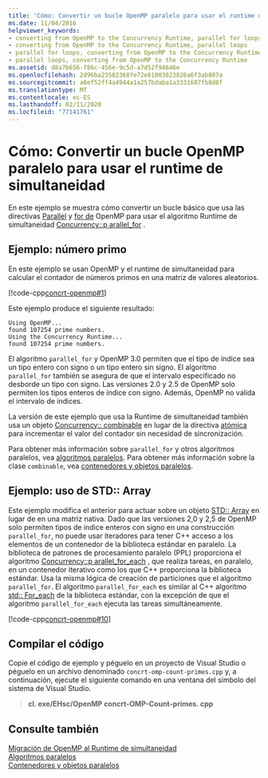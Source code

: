 ```yaml
---
title: 'Cómo: Convertir un bucle OpenMP paralelo para usar el runtime de simultaneidad'
ms.date: 11/04/2016
helpviewer_keywords:
- converting from OpenMP to the Concurrency Runtime, parallel for loops
- converting from OpenMP to the Concurrency Runtime, parallel loops
- parallel for loops, converting from OpenMP to the Concurrency Runtime
- parallel loops, converting from OpenMP to the Concurrency Runtime
ms.assetid: d8a7b656-f86c-456e-9c5d-a7d52f94646e
ms.openlocfilehash: 2d96ba23582368fe72e61003823826a6f3ab807a
ms.sourcegitcommit: a8ef52ff4a4944a1a257bdaba1a3331607fb8d0f
ms.translationtype: MT
ms.contentlocale: es-ES
ms.lasthandoff: 02/11/2020
ms.locfileid: "77141761"
---
```

# <a name="how-to-convert-an-openmp-parallel-for-loop-to-use-the-concurrency-runtime"></a>Cómo: Convertir un bucle OpenMP paralelo para usar el runtime de simultaneidad

En este ejemplo se muestra cómo convertir un bucle básico que usa las directivas [Parallel](../../parallel/concrt/how-to-use-parallel-invoke-to-write-a-parallel-sort-routine.md#parallel) y [for de](../../parallel/openmp/reference/for-openmp.md) OpenMP para usar el algoritmo Runtime de simultaneidad [Concurrency::p arallel_for](reference/concurrency-namespace-functions.md#parallel_for) .

## <a name="example---prime-count"></a>Ejemplo: número primo

En este ejemplo se usan OpenMP y el runtime de simultaneidad para calcular el contador de números primos en una matriz de valores aleatorios.

[!code-cpp[concrt-openmp#1](../../parallel/concrt/codesnippet/cpp/how-to-convert-an-openmp-parallel-for-loop-to-use-the-concurrency-runtime_1.cpp)]

Este ejemplo produce el siguiente resultado:

```Output
Using OpenMP...
found 107254 prime numbers.
Using the Concurrency Runtime...
found 107254 prime numbers.
```

El algoritmo `parallel_for` y OpenMP 3.0 permiten que el tipo de índice sea un tipo entero con signo o un tipo entero sin signo. El algoritmo `parallel_for` también se asegura de que el intervalo especificado no desborde un tipo con signo. Las versiones 2.0 y 2.5 de OpenMP solo permiten los tipos enteros de índice con signo. Además, OpenMP no valida el intervalo de índices.

La versión de este ejemplo que usa la Runtime de simultaneidad también usa un objeto [Concurrency:: combinable](../../parallel/concrt/reference/combinable-class.md) en lugar de la directiva [atómica](../../parallel/openmp/reference/atomic.md) para incrementar el valor del contador sin necesidad de sincronización.

Para obtener más información sobre `parallel_for` y otros algoritmos paralelos, vea [algoritmos paralelos](../../parallel/concrt/parallel-algorithms.md). Para obtener más información sobre la clase `combinable`, vea [contenedores y objetos paralelos](../../parallel/concrt/parallel-containers-and-objects.md).

## <a name="example---use-stdarray"></a>Ejemplo: uso de STD:: Array

Este ejemplo modifica el anterior para actuar sobre un objeto [STD:: Array](../../standard-library/array-class-stl.md) en lugar de en una matriz nativa. Dado que las versiones 2,0 y 2,5 de OpenMP solo permiten tipos de índice enteros con signo en una construcción `parallel_for`, no puede usar iteradores para tener C++ acceso a los elementos de un contenedor de la biblioteca estándar en paralelo. La biblioteca de patrones de procesamiento paralelo (PPL) proporciona el algoritmo [Concurrency::p arallel_for_each](reference/concurrency-namespace-functions.md#parallel_for_each) , que realiza tareas, en paralelo, en un contenedor iterativo como los que C++ proporciona la biblioteca estándar. Usa la misma lógica de creación de particiones que el algoritmo `parallel_for`. El algoritmo `parallel_for_each` es similar al C++ algoritmo [std:: For_each](../../standard-library/algorithm-functions.md#for_each) de la biblioteca estándar, con la excepción de que el algoritmo `parallel_for_each` ejecuta las tareas simultáneamente.

[!code-cpp[concrt-openmp#10](../../parallel/concrt/codesnippet/cpp/how-to-convert-an-openmp-parallel-for-loop-to-use-the-concurrency-runtime_2.cpp)]

## <a name="compiling-the-code"></a>Compilar el código

Copie el código de ejemplo y péguelo en un proyecto de Visual Studio o péguelo en un archivo denominado `concrt-omp-count-primes.cpp` y, a continuación, ejecute el siguiente comando en una ventana del símbolo del sistema de Visual Studio.

> **cl. exe/EHsc/OpenMP concrt-OMP-Count-primes. cpp**

## <a name="see-also"></a>Consulte también

[Migración de OpenMP al Runtime de simultaneidad](../../parallel/concrt/migrating-from-openmp-to-the-concurrency-runtime.md)<br/>
[Algoritmos paralelos](../../parallel/concrt/parallel-algorithms.md)<br/>
[Contenedores y objetos paralelos](../../parallel/concrt/parallel-containers-and-objects.md)
